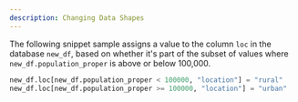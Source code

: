 ```yaml
---
description: Changing Data Shapes
---
```



The following snippet sample assigns a value to the column `loc` in the database `new_df`, based on whether it's part of the subset of values where `new_df.population_proper` is above or below 100,000.

```python
new_df.loc[new_df.population_proper < 100000, "location"] = "rural"
new_df.loc[new_df.population_proper >= 100000, "location"] = "urban"

```